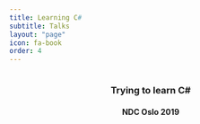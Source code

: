 ```yaml
---
title: Learning C#
subtitle: Talks
layout: "page"
icon: fa-book
order: 4
---
```


<div class="item_container">
      <div class="item">
        <a href="/2019/06/21/trying_to_learn_c_sharp.html" class="image fit"><img src="{{ 'assets/images/paint-2589086_640.jpg' | relative_url }}" alt="" /></a>
        <header>
          <h3>Trying to learn C#</h3>
          <h4>NDC Oslo 2019</h4>
        </header>
      </div>
</div>